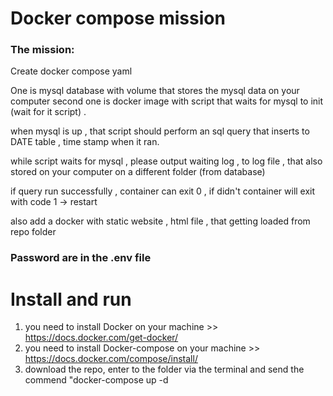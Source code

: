 # Docker compose mission
### The mission:
Create docker compose yaml

One is mysql database with volume that stores the mysql data on your computer second one is docker image with script that waits for mysql to init (wait for it script) .

when mysql is up , that script should perform an sql query that inserts to DATE table , time stamp when it ran.

while script waits for mysql , please output waiting log , to log file , that also stored on your computer on a different folder (from database)

if query run successfully , container can exit 0 , if didn't container will exit with code 1 -> restart

also add a docker with static website , html file , that getting loaded from repo folder

### Password are in the .env file
# Install and run
1. you need to install Docker on your machine >> https://docs.docker.com/get-docker/
2. you need to install Docker-compose on your machine >> https://docs.docker.com/compose/install/
3. download the repo, enter to the folder via the terminal and send the commend "docker-compose up -d